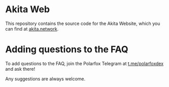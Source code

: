 # Akita Web

This repository contains the source code for the Akita Website, which you can find at [akita.network](https://akita.network).

# Adding questions to the FAQ

To add questions to the FAQ, join the Polarfox Telegram at [t.me/polarfoxdex](https://t.me/polarfoxdex) and ask there!

Any suggestions are always welcome.
